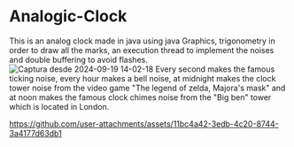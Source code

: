 # Analogic-Clock
This is an analog clock made in java using java Graphics, trigonometry in order to draw all the marks, an execution thread to implement the noises and double buffering to avoid flashes.
![Captura desde 2024-09-19 14-02-18](https://github.com/user-attachments/assets/16b143f3-a247-43f4-93e8-53c4a7cf6079)
Every second makes the famous ticking noise, every hour makes a bell noise, at midnight makes the clock tower noise from the video game "The legend of zelda, Majora's mask" and at noon makes the famous clock chimes noise from the "Big ben" tower which is located in London. 


https://github.com/user-attachments/assets/11bc4a42-3edb-4c20-8744-3a4177d63db1
